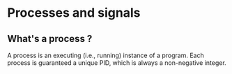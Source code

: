 # Processes and signals

## What's a process ?

A process is an executing (i.e., running) instance of a program. Each process is guaranteed a unique PID, which is always a non-negative integer.
